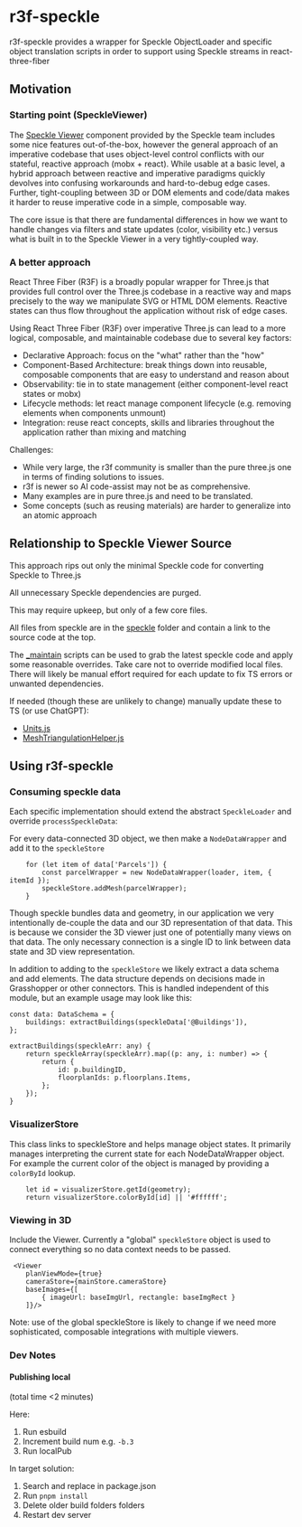 # r3f-speckle
r3f-speckle provides a wrapper for Speckle ObjectLoader and specific object translation scripts in order to support using Speckle streams in react-three-fiber

## Motivation

### Starting point (SpeckleViewer)

The [Speckle Viewer](https://github.com/specklesystems/speckle-server/tree/main/packages/viewer) component provided by the Speckle team includes some nice features out-of-the-box, however the general approach of an imperative codebase that uses object-level control conflicts with our stateful, reactive approach (mobx + react). While usable at a basic level, a hybrid approach between reactive and imperative paradigms quickly devolves into confusing workarounds and hard-to-debug edge cases. Further, tight-coupling between 3D or DOM elements and code/data makes it harder to reuse imperative code in a simple, composable way. 

The core issue is that there are fundamental differences in how we want to handle changes via filters and state updates (color, visibility etc.) versus what is built in to the Speckle Viewer in a very tightly-coupled way.

### A better approach

React Three Fiber (R3F) is a broadly popular wrapper for Three.js that provides full control over the Three.js codebase in a reactive way and maps precisely to the way we manipulate SVG or HTML DOM elements. Reactive states can thus flow throughout the application without risk of edge cases.

Using React Three Fiber (R3F) over imperative Three.js can lead to a more logical, composable, and maintainable codebase due to several key factors:

* Declarative Approach: focus on the "what" rather than the "how"
* Component-Based Architecture: break things down into reusable, composable components that are easy to understand and reason about
* Observability: tie in to state management (either component-level react states or mobx)
* Lifecycle methods: let react manage component lifecycle (e.g. removing elements when components unmount)
* Integration: reuse react concepts, skills and libraries throughout the application rather than mixing and matching

Challenges:
* While very large, the r3f community is smaller than the pure three.js one in terms of finding solutions to issues. 
* r3f is newer so AI code-assist may not be as comprehensive.
* Many examples are in pure three.js and need to be translated.
* Some concepts (such as reusing materials) are harder to generalize into an atomic approach


## Relationship to Speckle Viewer Source

This approach rips out only the minimal Speckle code for converting Speckle to Three.js

All unnecessary Speckle dependencies are purged.

This may require upkeep, but only of a few core files.

All files from speckle are in the [speckle](src%2Fspeckle) folder and contain a link to the source code at the top.

The [_maintain](_maintain) scripts can be used to grab the latest speckle code and apply some reasonable overrides. Take care not to override modified local files. There will likely be manual effort required for each update to fix TS errors or unwanted dependencies.

If needed (though these are unlikely to change) manually update these to TS (or use ChatGPT):
* [Units.js](src%2Fspeckle%2Fmodules%2Fconverter%2FUnits.js)
* [MeshTriangulationHelper.js](src%2Fspeckle%2Fmodules%2Fconverter%2FMeshTriangulationHelper.js)


## Using r3f-speckle

### Consuming speckle data
Each specific implementation should extend the abstract `SpeckleLoader` and override `processSpeckleData`:

For every data-connected 3D object, we then make a `NodeDataWrapper` and add it to the `speckleStore`
```
    for (let item of data['Parcels']) {
        const parcelWrapper = new NodeDataWrapper(loader, item, { itemId });
        speckleStore.addMesh(parcelWrapper);        
    }    
```

Though speckle bundles data and geometry, in our application we very intentionally de-couple the data and our 3D representation of that data. This is because we consider the 3D viewer just one of potentially many views on that data. The only necessary connection is a single ID to link between data state and 3D view representation.

In addition to adding to the `speckleStore` we likely extract a data schema and add elements. The data structure depends on decisions made in Grasshopper or other connectors. This is handled independent of this module, but an example usage may look like this:

```
const data: DataSchema = {
    buildings: extractBuildings(speckleData['@Buildings']),
};

extractBuildings(speckleArr: any) {
    return speckleArray(speckleArr).map((p: any, i: number) => {
        return {
            id: p.buildingID,
            floorplanIds: p.floorplans.Items,
        };
    });
}
```

### VisualizerStore
This class links to speckleStore and helps manage object states. It primarily manages interpreting the current state for each NodeDataWrapper object. For example the current color of the object is managed by providing a `colorById` lookup.

```
    let id = visualizerStore.getId(geometry);
    return visualizerStore.colorById[id] || '#ffffff';
```

### Viewing in 3D
Include the Viewer. Currently a "global" `speckleStore` object is used to connect everything so no data context needs to be passed. 
```
 <Viewer
    planViewMode={true}
    cameraStore={mainStore.cameraStore}
    baseImages={[
        { imageUrl: baseImgUrl, rectangle: baseImgRect }
    ]}/>
```
Note: use of the global speckleStore is likely to change if we need more sophisticated, composable integrations with multiple viewers. 


### Dev Notes

#### Publishing local 
(total time <2 minutes)

Here:
1. Run esbuild
2. Increment build num e.g. `-b.3` 
3. Run localPub

In target solution:
1. Search and replace in package.json
2. Run `pnpm install`
3. Delete older build folders folders
4. Restart dev server
